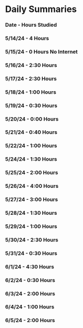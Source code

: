 # Daily Summaries
### Date - Hours Studied

### 5/14/24 - 4 Hours
### 5/15/24 - 0 Hours No Internet
### 5/16/24 - 2:30 Hours
### 5/17/24 - 2:30 Hours
### 5/18/24 - 1:00 Hours
### 5/19/24 - 0:30 Hours
### 5/20/24 - 0:00 Hours
### 5/21/24 - 0:40 Hours
### 5/22/24 - 1:00 Hours
### 5/24/24 - 1:30 Hours
### 5/25/24 - 2:00 Hours
### 5/26/24 - 4:00 Hours
### 5/27/24 - 3:00 Hours
### 5/28/24 - 1:30 Hours
### 5/29/24 - 1:00 Hours
### 5/30/24 - 2:30 Hours
### 5/31/24 - 0:30 Hours
### 6/1/24 - 4:30 Hours
### 6/2/24 - 0:30 Hours
### 6/3/24 - 2:00 Hours
### 6/4/24 - 1:00 Hours
### 6/5/24 - 2:00 Hours